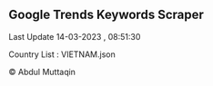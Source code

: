 

## Google Trends Keywords Scraper 
 
Last Update 14-03-2023 , 08:51:30

Country List :
VIETNAM.json



© Abdul Muttaqin 
